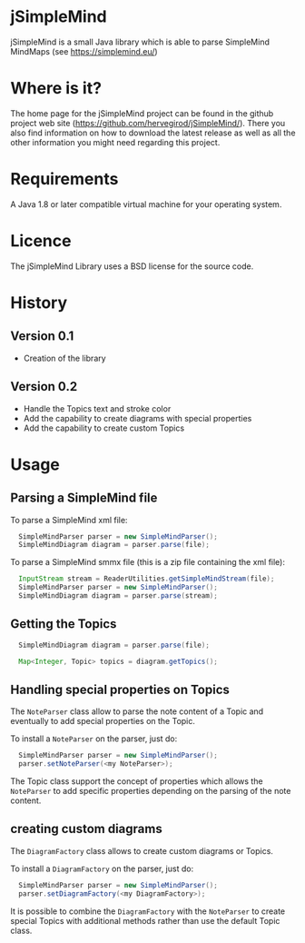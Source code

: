 # jSimpleMind
jSimpleMind is a small Java library which is able to parse SimpleMind MindMaps (see https://simplemind.eu/) 

# Where is it?
The home page for the jSimpleMind project can be found in the github project web site (https://github.com/hervegirod/jSimpleMind/).
There you also find information on how to download the latest release as well as all the other information you might need regarding
this project.

# Requirements
A Java 1.8 or later compatible virtual machine for your operating system.

# Licence
The jSimpleMind Library uses a BSD license for the source code.

# History
## Version 0.1
 - Creation of the library

## Version 0.2
 - Handle the Topics text and stroke color
 - Add the capability to create diagrams with special properties
 - Add the capability to create custom Topics

# Usage
## Parsing a SimpleMind file
To parse a SimpleMind xml file:
```java
  SimpleMindParser parser = new SimpleMindParser();
  SimpleMindDiagram diagram = parser.parse(file);
```

To parse a SimpleMind smmx file (this is a zip file containing the xml file):
```java
  InputStream stream = ReaderUtilities.getSimpleMindStream(file);
  SimpleMindParser parser = new SimpleMindParser();
  SimpleMindDiagram diagram = parser.parse(stream);
```

## Getting the Topics
```java
  SimpleMindDiagram diagram = parser.parse(file);

  Map<Integer, Topic> topics = diagram.getTopics();
```  

## Handling special properties on Topics
The `NoteParser` class allow to parse the note content of a Topic and eventually to add special properties 
on the Topic. 

To install a `NoteParser` on the parser, just do:
```java
  SimpleMindParser parser = new SimpleMindParser();
  parser.setNoteParser(<my NoteParser>);
```

The Topic class support the concept of properties which allows the `NoteParser` to add specific properties depending on 
the parsing of the note content.

## creating custom diagrams
The `DiagramFactory` class allows to create custom diagrams or Topics. 

To install a `DiagramFactory` on the parser, just do:
```java
  SimpleMindParser parser = new SimpleMindParser();
  parser.setDiagramFactory(<my DiagramFactory>);
```

It is possible to combine the `DiagramFactory` with the `NoteParser` to create special Topics with additional methods rather
than use the default Topic class.
